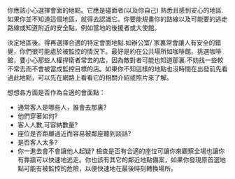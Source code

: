 [Title]: # (定位選擇)
[Order]: # (1)

你應該小心選擇會面的地點。它應是碰面者(以及你自己) 熟悉且感到安心的地區.如果你並不知道這個地區，就得去認識它。你要能規畫你的路線以及可能要的逃走路線或知道附近的安全點，例如當地的後援者或大使館。

決定地區後。得再選擇合適的特定會面地點.如辦公室/ 家裏常會讓人有安全的錯覺，你們很可能處於被監控的情況下。最好是約在公共場所如咖啡館。挑選咖啡館，要小心那些人權捍衛者常去的店，因為敵對者可能也知道那裏.不妨找一些較不常去而不會被當成監控目標的店。如果你不知這樣的地點也沒時間在出發前先看過此地點，可以先在網路上看看它的相關介紹或照片來了解。

想想各方面是否作為合適的會面點：
* 通常客人是哪些人，誰會去那裏?
* 他們穿著如何?
* 客人人數,可容納數量?
* 座位是否距離過近而容易被鄰座聽到談話?
* 是否客人太多?
* 你一進去會不會讓他人起疑?
檢查是否有合適的座位可讓你來觀察全場也讓你有靠牆可以快速地逃走。你也該有其它的鄰近地點備案，如果你發現原首選地點可能有被監控的危險，以便快速地在最後時刻轉換場所。

